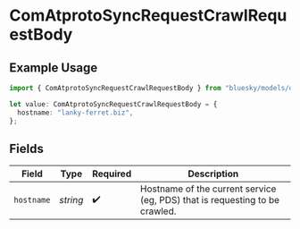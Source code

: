 # ComAtprotoSyncRequestCrawlRequestBody

## Example Usage

```typescript
import { ComAtprotoSyncRequestCrawlRequestBody } from "bluesky/models/operations";

let value: ComAtprotoSyncRequestCrawlRequestBody = {
  hostname: "lanky-ferret.biz",
};
```

## Fields

| Field                                                                       | Type                                                                        | Required                                                                    | Description                                                                 |
| --------------------------------------------------------------------------- | --------------------------------------------------------------------------- | --------------------------------------------------------------------------- | --------------------------------------------------------------------------- |
| `hostname`                                                                  | *string*                                                                    | :heavy_check_mark:                                                          | Hostname of the current service (eg, PDS) that is requesting to be crawled. |